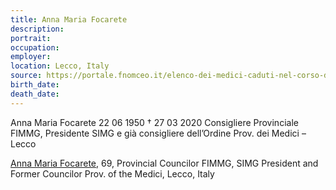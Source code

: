 ```yaml
---
title: Anna Maria Focarete
description: 
portrait: 
occupation: 
employer: 
location: Lecco, Italy
source: https://portale.fnomceo.it/elenco-dei-medici-caduti-nel-corso-dellepidemia-di-covid-19/
birth_date: 
death_date: 
---
```


Anna Maria Focarete 22 06 1950 † 27 03 2020
Consigliere Provinciale FIMMG, Presidente SIMG e già consigliere dell’Ordine Prov. dei Medici – Lecco

<a href="https://portale.fnomceo.it/elenco-dei-medici-caduti-nel-corso-dellepidemia-di-covid-19/">Anna Maria Focarete</a>, 69, Provincial Councilor FIMMG, SIMG President and Former Councilor Prov. of the Medici, Lecco, Italy
